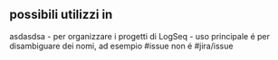 ##  possibili utilizzi in
asdasdsa
	- per organizzare i progetti di LogSeq
	- uso principale é per disambiguare dei nomi, ad esempio #issue non é #jira/issue